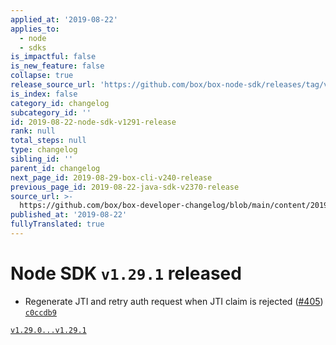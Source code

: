 ```yaml
---
applied_at: '2019-08-22'
applies_to:
  - node
  - sdks
is_impactful: false
is_new_feature: false
collapse: true
release_source_url: 'https://github.com/box/box-node-sdk/releases/tag/v1.29.1'
is_index: false
category_id: changelog
subcategory_id: ''
id: 2019-08-22-node-sdk-v1291-release
rank: null
total_steps: null
type: changelog
sibling_id: ''
parent_id: changelog
next_page_id: 2019-08-29-box-cli-v240-release
previous_page_id: 2019-08-22-java-sdk-v2370-release
source_url: >-
  https://github.com/box/box-developer-changelog/blob/main/content/2019/08-22-node-sdk-v1291-release.md
published_at: '2019-08-22'
fullyTranslated: true
---
```

# Node SDK `v1.29.1` released

* Regenerate JTI and retry auth request when JTI claim is rejected ([#405](https://github.com/box/box-node-sdk/pull/405))  [`c0ccdb9`](https://github.com/box/box-node-sdk/commit/c0ccdb9)

[`v1.29.0...v1.29.1`](https://github.com/box/box-node-sdk/compare/`v1.29.0...v1.29.1`)

